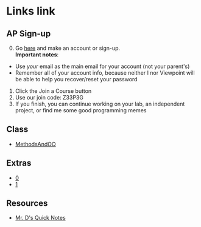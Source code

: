 # Links link

## AP Sign-up
0. Go [here](https://myap.collegeboard.org/login) and make an account or sign-up.  
**Important notes**:  
  * Use *your* email as the main email for your account (not your parent's)
  * Remember all of your account info, because neither I nor Viewpoint will be able to help you recover/reset your password




1. Click the Join a Course button
2. Use our join code: Z33P3G
3. If you finish,  you can continue working on your lab, an independent project, or find me some good programming memes

## Class
* [MethodsAndOO](https://replit.com/team/APCSA-Block5-2122/MethodsAndOO)
## Extras
* [0](https://replit.com/team/APCSA-Block5-2122/0)
* [1](https://replit.com/team/APCSA-Block5-2122/1)
## Resources
* [Mr. D's Quick Notes](https://replit.com/@APCSA-Block5-2122/Coursework01MrDsQuickNotes)

